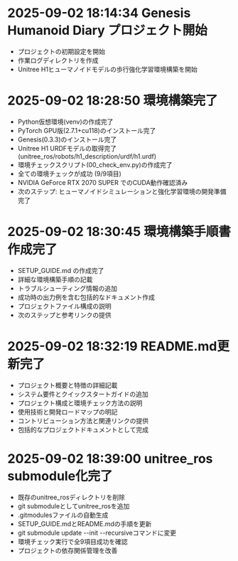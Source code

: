 # 2025-09-02 18:14:34 Genesis Humanoid Diary プロジェクト開始
- プロジェクトの初期設定を開始
- 作業ログディレクトリを作成
- Unitree H1ヒューマノイドモデルの歩行強化学習環境構築を開始

# 2025-09-02 18:28:50 環境構築完了
- Python仮想環境(venv)の作成完了
- PyTorch GPU版(2.7.1+cu118)のインストール完了
- Genesis(0.3.3)のインストール完了
- Unitree H1 URDFモデルの取得完了 (unitree_ros/robots/h1_description/urdf/h1.urdf)
- 環境チェックスクリプト(00_check_env.py)の作成完了
- 全ての環境チェックが成功 (9/9項目)
- NVIDIA GeForce RTX 2070 SUPER でのCUDA動作確認済み
- 次のステップ: ヒューマノイドシミュレーションと強化学習環境の開発準備完了

# 2025-09-02 18:30:45 環境構築手順書作成完了
- SETUP_GUIDE.md の作成完了
- 詳細な環境構築手順の記載
- トラブルシューティング情報の追加
- 成功時の出力例を含む包括的なドキュメント作成
- プロジェクトファイル構成の説明
- 次のステップと参考リンクの提供

# 2025-09-02 18:32:19 README.md更新完了
- プロジェクト概要と特徴の詳細記載
- システム要件とクイックスタートガイドの追加
- プロジェクト構成と環境チェック方法の説明
- 使用技術と開発ロードマップの明記
- コントリビューション方法と関連リンクの提供
- 包括的なプロジェクトドキュメントとして完成

# 2025-09-02 18:39:00 unitree_ros submodule化完了
- 既存のunitree_rosディレクトリを削除
- git submoduleとしてunitree_rosを追加
- .gitmodulesファイルの自動生成
- SETUP_GUIDE.mdとREADME.mdの手順を更新
- git submodule update --init --recursiveコマンドに変更
- 環境チェック実行で全9項目成功を確認
- プロジェクトの依存関係管理を改善
